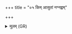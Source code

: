 +++
title = "०५ किम् आसुतां नग्नह्वम्"

+++
<details><summary>मूलम् (GR)</summary>

किम् आसुतां नग्नह्वम्  
अजमायुं च निघ्नतीम् ।  
विटिटिङ्गाः प्रतोदिनीर्  
नाशयामः सदान्वाः ॥
</details>